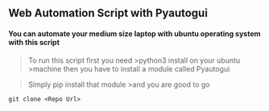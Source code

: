 ## Web Automation Script with Pyautogui

#### You can automate your medium size laptop with ubuntu operating system with this script 

>To run this script first you need >python3 install on your ubuntu >machine then you have to install a module called Pyautogui 

>Simply pip install that module >and you are good to go 

```git clone <Repo Url>```